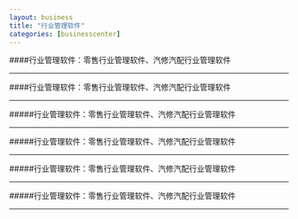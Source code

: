 ```yaml
---
layout: business
title: "行业管理软件"
categories: [businesscenter]
---
```

####行业管理软件：零售行业管理软件、汽修汽配行业管理软件
<hr/>
####行业管理软件：零售行业管理软件、汽修汽配行业管理软件
<hr/>
#####行业管理软件：零售行业管理软件、汽修汽配行业管理软件
<hr/>
#####行业管理软件：零售行业管理软件、汽修汽配行业管理软件
<hr/>
#####行业管理软件：零售行业管理软件、汽修汽配行业管理软件
<hr/>
#####行业管理软件：零售行业管理软件、汽修汽配行业管理软件
<hr/>


